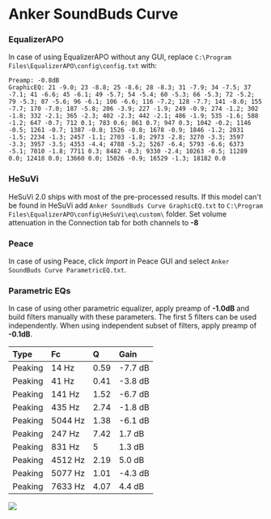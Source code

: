 # Anker SoundBuds Curve

### EqualizerAPO
In case of using EqualizerAPO without any GUI, replace `C:\Program Files\EqualizerAPO\config\config.txt`
with:
```
Preamp: -0.8dB
GraphicEQ: 21 -9.0; 23 -8.8; 25 -8.6; 28 -8.3; 31 -7.9; 34 -7.5; 37 -7.1; 41 -6.6; 45 -6.1; 49 -5.7; 54 -5.4; 60 -5.3; 66 -5.3; 72 -5.2; 79 -5.3; 87 -5.6; 96 -6.1; 106 -6.6; 116 -7.2; 128 -7.7; 141 -8.0; 155 -7.7; 170 -7.0; 187 -5.8; 206 -3.9; 227 -1.9; 249 -0.9; 274 -1.2; 302 -1.8; 332 -2.1; 365 -2.3; 402 -2.3; 442 -2.1; 486 -1.9; 535 -1.6; 588 -1.2; 647 -0.7; 712 0.1; 783 0.6; 861 0.7; 947 0.3; 1042 -0.2; 1146 -0.5; 1261 -0.7; 1387 -0.8; 1526 -0.8; 1678 -0.9; 1846 -1.2; 2031 -1.5; 2234 -1.3; 2457 -1.1; 2703 -1.8; 2973 -2.8; 3270 -3.3; 3597 -3.3; 3957 -3.5; 4353 -4.4; 4788 -5.2; 5267 -6.4; 5793 -6.6; 6373 -5.1; 7010 -1.8; 7711 0.3; 8482 -0.3; 9330 -2.4; 10263 -0.5; 11289 0.0; 12418 0.0; 13660 0.0; 15026 -0.9; 16529 -1.3; 18182 0.0
```

### HeSuVi
HeSuVi 2.0 ships with most of the pre-processed results. If this model can't be found in HeSuVi add
`Anker SoundBuds Curve GraphicEQ.txt` to `C:\Program Files\EqualizerAPO\config\HeSuVi\eq\custom\` folder.
Set volume attenuation in the Connection tab for both channels to **-8**

### Peace
In case of using Peace, click *Import* in Peace GUI and select `Anker SoundBuds Curve ParametricEQ.txt`.

### Parametric EQs
In case of using other parametric equalizer, apply preamp of **-1.0dB** and build filters manually
with these parameters. The first 5 filters can be used independently.
When using independent subset of filters, apply preamp of **-0.1dB**.

| Type    | Fc      |    Q | Gain    |
|:--------|:--------|:-----|:--------|
| Peaking | 14 Hz   | 0.59 | -7.7 dB |
| Peaking | 41 Hz   | 0.41 | -3.8 dB |
| Peaking | 141 Hz  | 1.52 | -6.7 dB |
| Peaking | 435 Hz  | 2.74 | -1.8 dB |
| Peaking | 5044 Hz | 1.38 | -6.1 dB |
| Peaking | 247 Hz  | 7.42 | 1.7 dB  |
| Peaking | 831 Hz  | 5    | 1.3 dB  |
| Peaking | 4512 Hz | 2.19 | 5.0 dB  |
| Peaking | 5077 Hz | 1.01 | -4.3 dB |
| Peaking | 7633 Hz | 4.07 | 4.4 dB  |

![](https://raw.githubusercontent.com/jaakkopasanen/AutoEq/master/results/rtings/avg/Anker%20SoundBuds%20Curve/Anker%20SoundBuds%20Curve.png)